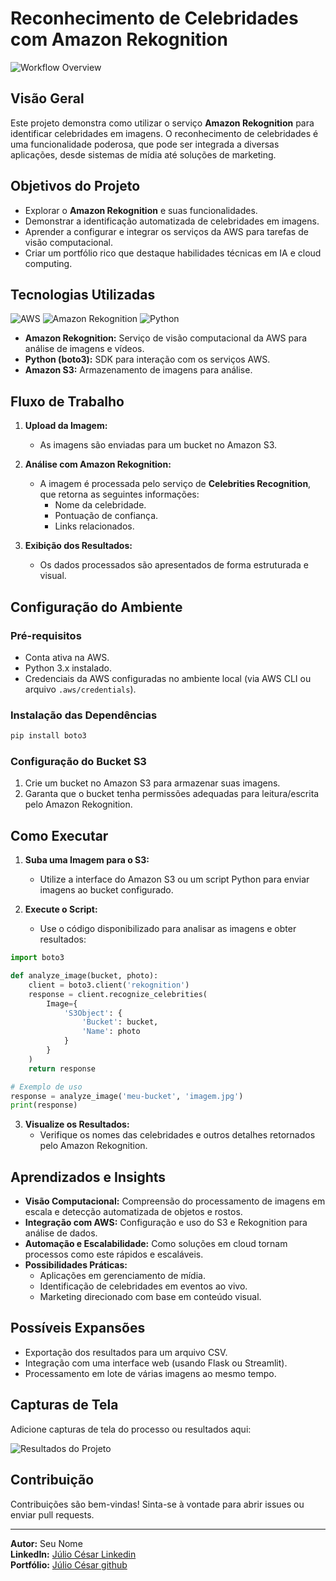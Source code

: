 # Reconhecimento de Celebridades com Amazon Rekognition

![Workflow Overview](https://miro.medium.com/v2/resize:fit:600/1*0W3bY_v4cor_SC-rx0rA3A.png)

## **Visão Geral**

Este projeto demonstra como utilizar o serviço **Amazon Rekognition** para identificar celebridades em imagens. O reconhecimento de celebridades é uma funcionalidade poderosa, que pode ser integrada a diversas aplicações, desde sistemas de mídia até soluções de marketing.

## **Objetivos do Projeto**

- Explorar o **Amazon Rekognition** e suas funcionalidades.
- Demonstrar a identificação automatizada de celebridades em imagens.
- Aprender a configurar e integrar os serviços da AWS para tarefas de visão computacional.
- Criar um portfólio rico que destaque habilidades técnicas em IA e cloud computing.

## **Tecnologias Utilizadas**

![AWS](https://img.shields.io/badge/AWS-Textract-orange)
![Amazon Rekognition](https://img.shields.io/badge/Amazon-Rekognition-green)
![Python](https://img.shields.io/badge/Python-3.x-blue)

- **Amazon Rekognition:** Serviço de visão computacional da AWS para análise de imagens e vídeos.
- **Python (boto3):** SDK para interação com os serviços AWS.
- **Amazon S3:** Armazenamento de imagens para análise.

## **Fluxo de Trabalho**

1. **Upload da Imagem:**
   - As imagens são enviadas para um bucket no Amazon S3.

2. **Análise com Amazon Rekognition:**
   - A imagem é processada pelo serviço de **Celebrities Recognition**, que retorna as seguintes informações:
     - Nome da celebridade.
     - Pontuação de confiança.
     - Links relacionados.

3. **Exibição dos Resultados:**
   - Os dados processados são apresentados de forma estruturada e visual.

## **Configuração do Ambiente**

### Pré-requisitos

- Conta ativa na AWS.
- Python 3.x instalado.
- Credenciais da AWS configuradas no ambiente local (via AWS CLI ou arquivo `.aws/credentials`).

### Instalação das Dependências

```bash
pip install boto3
```

### Configuração do Bucket S3

1. Crie um bucket no Amazon S3 para armazenar suas imagens.
2. Garanta que o bucket tenha permissões adequadas para leitura/escrita pelo Amazon Rekognition.

## **Como Executar**

1. **Suba uma Imagem para o S3:**
   - Utilize a interface do Amazon S3 ou um script Python para enviar imagens ao bucket configurado.

2. **Execute o Script:**
   - Use o código disponibilizado para analisar as imagens e obter resultados:

```python
import boto3

def analyze_image(bucket, photo):
    client = boto3.client('rekognition')
    response = client.recognize_celebrities(
        Image={
            'S3Object': {
                'Bucket': bucket,
                'Name': photo
            }
        }
    )
    return response

# Exemplo de uso
response = analyze_image('meu-bucket', 'imagem.jpg')
print(response)
```

3. **Visualize os Resultados:**
   - Verifique os nomes das celebridades e outros detalhes retornados pelo Amazon Rekognition.

## **Aprendizados e Insights**

- **Visão Computacional:** Compreensão do processamento de imagens em escala e detecção automatizada de objetos e rostos.
- **Integração com AWS:** Configuração e uso do S3 e Rekognition para análise de dados.
- **Automação e Escalabilidade:** Como soluções em cloud tornam processos como este rápidos e escaláveis.
- **Possibilidades Práticas:**
  - Aplicações em gerenciamento de mídia.
  - Identificação de celebridades em eventos ao vivo.
  - Marketing direcionado com base em conteúdo visual.

## **Possíveis Expansões**

- Exportação dos resultados para um arquivo CSV.
- Integração com uma interface web (usando Flask ou Streamlit).
- Processamento em lote de várias imagens ao mesmo tempo.

## **Capturas de Tela**

Adicione capturas de tela do processo ou resultados aqui:

![Resultados do Projeto](./images/bbc-resultado.jpg)

## **Contribuição**

Contribuições são bem-vindas! Sinta-se à vontade para abrir issues ou enviar pull requests.

---

**Autor:** Seu Nome  
**LinkedIn:** [Júlio César Linkedin](https://www.linkedin.com/in/julio-cesar-candeia-818a26241/)  
**Portfólio:** [Júlio César github](https://github.com/juliocesar710)
